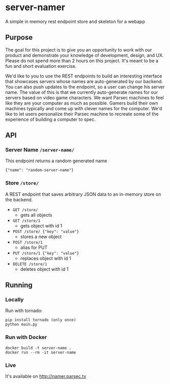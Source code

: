 # server-namer

A simple in memory rest endpoint store and skeleton for a webapp

## Purpose

The goal for this project is to give you an opportunity to work with our product and demonstrate your knowledge of development, design, and UX. Please do not spend more than 2 hours on this project. It's meant to be a fun and short evaluation exercise. 

We'd like to you to use the REST endpoints to build an interesting interface that showcases servers whose names are auto-generated by our backend. You can also push updates to the endpoint, so a user can change his server name. The value of this is that we currently auto-generate names for our servers based on video game characters. We want Parsec machines to feel like they are your computer as much as possible. Gamers build their own machines typically and come up with clever names for the computer. We'd like to let users personalize their Parsec machine to recreate some of the experience of building a computer to spec.

## API

### Server Name `/server-name/`

This endpoint returns a random generated name

```GET /server-name/
{"name": "random-server-name"}
```

### Store `/store/`

A REST endpoint that saves arbitrary JSON data to an in-memory store on the backend.

- `GET /store/`
  - gets all objects
- `GET /store/1`
  - gets object with id 1
- `POST /store/ {"key": "value"}`
  - stores a new object
- `POST /store/1`
  - alias for PUT
- `PUT /store/1 {"key": "value"}`
  - replaces object with id 1
- `DELETE /store/1`
  - deletes object with id 1

## Running

### Locally

Run with tornado:
```
pip install tornado (only once)
python main.py
```

### Run with Docker
```
docker build -t server-name .
docker run --rm -it server-name
```

### Live
  It's available on http://namer.parsec.tv
